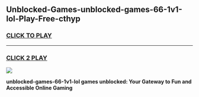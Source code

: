 
## Unblocked-Games-unblocked-games-66-1v1-lol-Play-Free-cthyp
<h3>
<a href="https://premium76.site?title=unblocked-games-66-1v1-lol&ref=19M">CLICK TO PLAY</a></h3>
<hr>

<h3>
<a href="https://premium76.site?title=unblocked-games-66-1v1-lol&ref=19M">CLICK 2 PLAY</a>
  
</h3>

<a href="https://premium76.site?title=unblocked-games-66-1v1-lol&ref=19M"><img src="https://clearcache.store/games.png"></a>


**unblocked-games-66-1v1-lol games unblocked: Your Gateway to Fun and Accessible Online Gaming**
